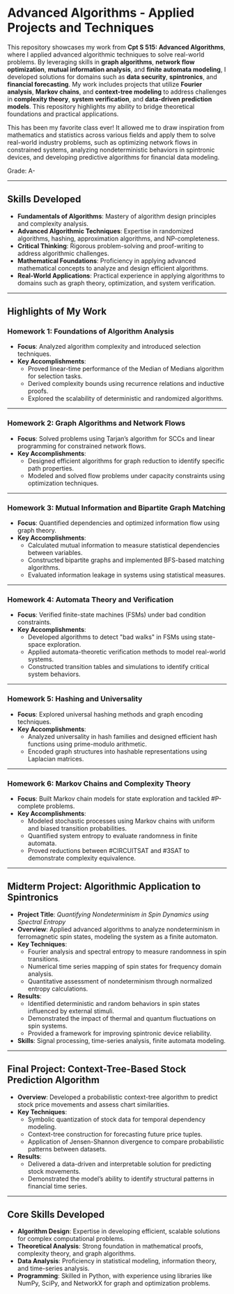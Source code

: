 # Advanced Algorithms - Applied Projects and Techniques

This repository showcases my work from **Cpt S 515: Advanced Algorithms**, where I applied advanced algorithmic techniques to solve real-world problems. By leveraging skills in **graph algorithms**, **network flow optimization**, **mutual information analysis**, and **finite automata modeling**, I developed solutions for domains such as **data security**, **spintronics**, and **financial forecasting**. My work includes projects that utilize **Fourier analysis**, **Markov chains**, and **context-tree modeling** to address challenges in **complexity theory**, **system verification**, and **data-driven prediction models**. This repository highlights my ability to bridge theoretical foundations and practical applications.

This has been my favorite class ever! It allowed me to draw inspiration from mathematics and statistics across various fields and apply them to solve real-world industry problems, such as optimizing network flows in constrained systems, analyzing nondeterministic behaviors in spintronic devices, and developing predictive algorithms for financial data modeling.

Grade: A-

---

## Skills Developed
- **Fundamentals of Algorithms**: Mastery of algorithm design principles and complexity analysis.
- **Advanced Algorithmic Techniques**: Expertise in randomized algorithms, hashing, approximation algorithms, and NP-completeness.
- **Critical Thinking**: Rigorous problem-solving and proof-writing to address algorithmic challenges.
- **Mathematical Foundations**: Proficiency in applying advanced mathematical concepts to analyze and design efficient algorithms.
- **Real-World Applications**: Practical experience in applying algorithms to domains such as graph theory, optimization, and system verification.

---

## Highlights of My Work

### **Homework 1: Foundations of Algorithm Analysis**
- **Focus**: Analyzed algorithm complexity and introduced selection techniques.
- **Key Accomplishments**:
  - Proved linear-time performance of the Median of Medians algorithm for selection tasks.
  - Derived complexity bounds using recurrence relations and inductive proofs.
  - Explored the scalability of deterministic and randomized algorithms.

---

### **Homework 2: Graph Algorithms and Network Flows**
- **Focus**: Solved problems using Tarjan’s algorithm for SCCs and linear programming for constrained network flows.
- **Key Accomplishments**:
  - Designed efficient algorithms for graph reduction to identify specific path properties.
  - Modeled and solved flow problems under capacity constraints using optimization techniques.

---

### **Homework 3: Mutual Information and Bipartite Graph Matching**
- **Focus**: Quantified dependencies and optimized information flow using graph theory.
- **Key Accomplishments**:
  - Calculated mutual information to measure statistical dependencies between variables.
  - Constructed bipartite graphs and implemented BFS-based matching algorithms.
  - Evaluated information leakage in systems using statistical measures.

---

### **Homework 4: Automata Theory and Verification**
- **Focus**: Verified finite-state machines (FSMs) under bad condition constraints.
- **Key Accomplishments**:
  - Developed algorithms to detect "bad walks" in FSMs using state-space exploration.
  - Applied automata-theoretic verification methods to model real-world systems.
  - Constructed transition tables and simulations to identify critical system behaviors.

---

### **Homework 5: Hashing and Universality**
- **Focus**: Explored universal hashing methods and graph encoding techniques.
- **Key Accomplishments**:
  - Analyzed universality in hash families and designed efficient hash functions using prime-modulo arithmetic.
  - Encoded graph structures into hashable representations using Laplacian matrices.

---

### **Homework 6: Markov Chains and Complexity Theory**
- **Focus**: Built Markov chain models for state exploration and tackled #P-complete problems.
- **Key Accomplishments**:
  - Modeled stochastic processes using Markov chains with uniform and biased transition probabilities.
  - Quantified system entropy to evaluate randomness in finite automata.
  - Proved reductions between #CIRCUITSAT and #3SAT to demonstrate complexity equivalence.

---

## Midterm Project: Algorithmic Application to Spintronics
- **Project Title**: *Quantifying Nondeterminism in Spin Dynamics using Spectral Entropy*
- **Overview**: Applied advanced algorithms to analyze nondeterminism in ferromagnetic spin states, modeling the system as a finite automaton.
- **Key Techniques**:
  - Fourier analysis and spectral entropy to measure randomness in spin transitions.
  - Numerical time series mapping of spin states for frequency domain analysis.
  - Quantitative assessment of nondeterminism through normalized entropy calculations.
- **Results**:
  - Identified deterministic and random behaviors in spin states influenced by external stimuli.
  - Demonstrated the impact of thermal and quantum fluctuations on spin systems.
  - Provided a framework for improving spintronic device reliability.
- **Skills**: Signal processing, time-series analysis, finite automata modeling.

---

## Final Project: Context-Tree-Based Stock Prediction Algorithm
- **Overview**: Developed a probabilistic context-tree algorithm to predict stock price movements and assess chart similarities.
- **Key Techniques**:
  - Symbolic quantization of stock data for temporal dependency modeling.
  - Context-tree construction for forecasting future price tuples.
  - Application of Jensen-Shannon divergence to compare probabilistic patterns between datasets.
- **Results**:
  - Delivered a data-driven and interpretable solution for predicting stock movements.
  - Demonstrated the model’s ability to identify structural patterns in financial time series.

---

## Core Skills Developed
- **Algorithm Design**: Expertise in developing efficient, scalable solutions for complex computational problems.
- **Theoretical Analysis**: Strong foundation in mathematical proofs, complexity theory, and graph algorithms.
- **Data Analysis**: Proficiency in statistical modeling, information theory, and time-series analysis.
- **Programming**: Skilled in Python, with experience using libraries like NumPy, SciPy, and NetworkX for graph and optimization problems.

